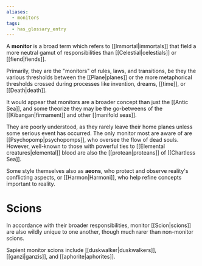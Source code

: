 ```yaml
---
aliases:
  - monitors
tags:
  - has_glossary_entry
---
```


A **monitor** is a broad term which refers to [[Immortal|immortals]] that field a more neutral gamut of responsibilities than [[Celestial|celestials]] or [[fiend|fiends]].

Primarily, they are the "monitors" of rules, laws, and transitions, be they the various thresholds between the [[Plane|planes]] or the more metaphorical thresholds crossed during processes like invention, dreams, [[time]], or [[Death|death]]. 

It would appear that monitors are a broader concept than just the [[Antic Sea]], and some theorize they may be the go-betweens of the [[Kibangan|firmament]] and other [[manifold seas]].

They are poorly understood, as they rarely leave their home planes unless some serious event has occurred. The only monitor most are aware of are [[Psychopomp|psychopomps]], who oversee the flow of dead souls. However, well-known to those with powerful ties to [[Elemental creatures|elemental]] blood are also the [[protean|proteans]] of [[Chartless Sea]]. 

Some style themselves also as **aeons**, who protect and observe reality's conflicting aspects, or [[Harmon|Harmoni]], who help refine concepts important to reality.
# Scions
In accordance with their broader responsibilities, monitor [[Scion|scions]] are also wildly unique to one another, though much rarer than non-monitor scions. 

Sapient monitor scions include [[duskwalker|duskwalkers]], [[ganzi|ganzis]], and [[aphorite|aphorites]].

